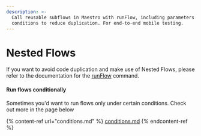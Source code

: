 ```yaml
---
description: >-
  Call reusable subflows in Maestro with runFlow, including parameters and
  conditions to reduce duplication. For end-to-end mobile testing.
---
```


# Nested Flows

If you want to avoid code duplication and make use of Nested Flows, please refer to the documentation for the [runFlow](../api-reference/commands/runflow.md) command.

#### Run flows conditionally

Sometimes you'd want to run flows only under certain conditions. Check out more in the page below

{% content-ref url="conditions.md" %}
[conditions.md](conditions.md)
{% endcontent-ref %}
